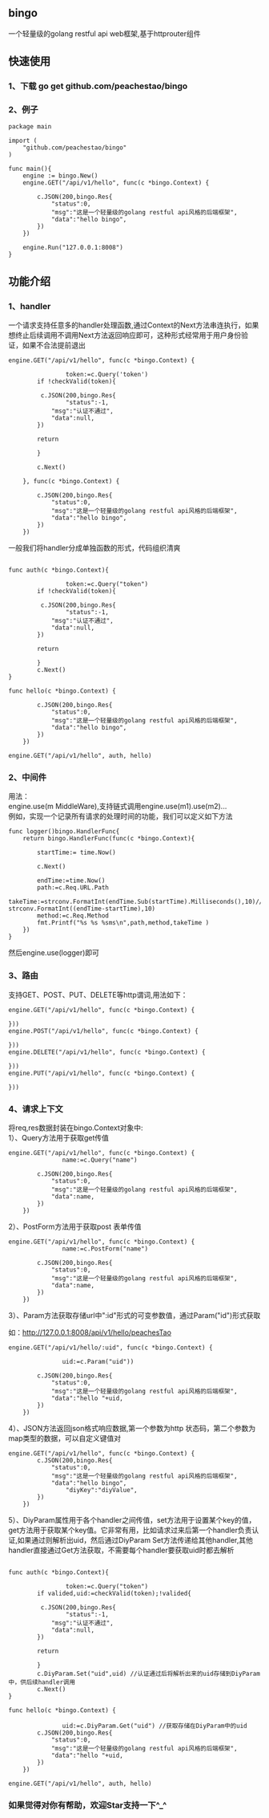 ## bingo

一个轻量级的golang restful api web框架,基于httprouter组件

## 快速使用

### 1、下载 go get github.com/peachestao/bingo
### 2、例子
~~~
package main

import (
	"github.com/peachestao/bingo"
)

func main(){
	engine := bingo.New()
	engine.GET("/api/v1/hello", func(c *bingo.Context) {

		c.JSON(200,bingo.Res{
			"status":0,
			"msg":"这是一个轻量级的golang restful api风格的后端框架",
			"data":"hello bingo",
		})
	})

	engine.Run("127.0.0.1:8008")
}
~~~
## 功能介绍
### 1、handler
一个请求支持任意多的handler处理函数,通过Context的Next方法串连执行，如果想终止后续调用不调用Next方法返回响应即可，这种形式经常用于用户身份验证，如果不合法提前退出  
~~~
engine.GET("/api/v1/hello", func(c *bingo.Context) {

                token:=c.Query('token')
		if !checkValid(token){
		
		 c.JSON(200,bingo.Res{
		        "status":-1,
			"msg":"认证不通过",
			"data":null,		
		})
		
		return
		
		}
		
		c.Next()
		
	}, func(c *bingo.Context) {

		c.JSON(200,bingo.Res{
			"status":0,
			"msg":"这是一个轻量级的golang restful api风格的后端框架",
			"data":"hello bingo",
		})
	})
~~~
一般我们将handler分成单独函数的形式，代码组织清爽  

~~~

func auth(c *bingo.Context){

                token:=c.Query("token")
		if !checkValid(token){
		
		 c.JSON(200,bingo.Res{
		        "status":-1,
			"msg":"认证不通过",
			"data":null,		
		})
		
		return
		
		}		
		c.Next()
}

func hello(c *bingo.Context) {

		c.JSON(200,bingo.Res{
			"status":0,
			"msg":"这是一个轻量级的golang restful api风格的后端框架",
			"data":"hello bingo",
		})
	})

engine.GET("/api/v1/hello", auth, hello)
~~~

### 2、中间件
用法：  
engine.use(m MiddleWare),支持链式调用engine.use(m1).use(m2)...  
例如，实现一个记录所有请求的处理时间的功能，我们可以定义如下方法  
~~~
func logger()bingo.HandlerFunc{
	return bingo.HandlerFunc(func(c *bingo.Context){
	
		startTime:= time.Now()
		
		c.Next()
		
		endTime:=time.Now()
		path:=c.Req.URL.Path
		takeTime:=strconv.FormatInt(endTime.Sub(startTime).Milliseconds(),10)// strconv.FormatInt((endTime-startTime),10)
		method:=c.Req.Method
		fmt.Printf("%s %s %sms\n",path,method,takeTime )
	})
}
~~~
然后engine.use(logger)即可  
### 3、路由
支持GET、POST、PUT、DELETE等http谓词,用法如下：  
~~~
engine.GET("/api/v1/hello", func(c *bingo.Context) {

}))
engine.POST("/api/v1/hello", func(c *bingo.Context) {

}))
engine.DELETE("/api/v1/hello", func(c *bingo.Context) {

}))
engine.PUT("/api/v1/hello", func(c *bingo.Context) {

}))
~~~
### 4、请求上下文
将req,res数据封装在bingo.Context对象中:  
1）、Query方法用于获取get传值  
~~~
engine.GET("/api/v1/hello", func(c *bingo.Context) {
               name:=c.Query("name") 

		c.JSON(200,bingo.Res{
			"status":0,
			"msg":"这是一个轻量级的golang restful api风格的后端框架",
			"data":name,
		})
	})
~~~
2）、PostForm方法用于获取post 表单传值  
~~~
engine.GET("/api/v1/hello", func(c *bingo.Context) {
               name:=c.PostForm("name") 

		c.JSON(200,bingo.Res{
			"status":0,
			"msg":"这是一个轻量级的golang restful api风格的后端框架",
			"data":name,
		})
	})
~~~
3）、Param方法获取存储url中":id"形式的可变参数值，通过Param("id")形式获取 

如：http://127.0.0.1:8008/api/v1/hello/peachesTao
~~~
engine.GET("/api/v1/hello/:uid", func(c *bingo.Context) {

               uid:=c.Param("uid")) 

		c.JSON(200,bingo.Res{
			"status":0,
			"msg":"这是一个轻量级的golang restful api风格的后端框架",
			"data":"hello "+uid,
		})
	})
~~~

4）、JSON方法返回json格式响应数据,第一个参数为http 状态码，第二个参数为map类型的数据，可以自定义键值对  
~~~
engine.GET("/api/v1/hello", func(c *bingo.Context) {    
		c.JSON(200,bingo.Res{
			"status":0,
			"msg":"这是一个轻量级的golang restful api风格的后端框架",
			"data":"hello bingo",
		        "diyKey":"diyValue",	
		})
	})
~~~
5）、DiyParam属性用于各个handler之间传值，set方法用于设置某个key的值，get方法用于获取某个key值。它非常有用，比如请求过来后第一个handler负责认证,如果通过则解析出uid，然后通过DiyParam Set方法传递给其他handler,其他handler直接通过Get方法获取，不需要每个handler要获取uid时都去解析  
~~~

func auth(c *bingo.Context){

                token:=c.Query("token")
		if valided,uid:=checkValid(token);!valided{
		
		 c.JSON(200,bingo.Res{
		        "status":-1,
			"msg":"认证不通过",
			"data":null,		
		})
		
		return
		
		}
		c.DiyParam.Set("uid",uid) //认证通过后将解析出来的uid存储到DiyParam中，供后续handler调用
		c.Next()
}

func hello(c *bingo.Context) {

               uid:=c.DiyParam.Get("uid") //获取存储在DiyParam中的uid
		c.JSON(200,bingo.Res{
			"status":0,
			"msg":"这是一个轻量级的golang restful api风格的后端框架",
			"data":"hello "+uid,
		})
	})

engine.GET("/api/v1/hello", auth, hello)
~~~
### 如果觉得对你有帮助，欢迎Star支持一下^_^

